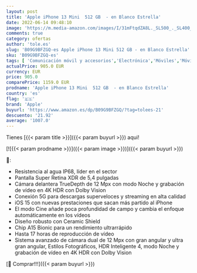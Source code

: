 ```yaml
---
layout: post
title: 'Apple iPhone 13 Mini  512 GB  - en Blanco Estrella'
date: 2022-06-14 09:48:10
image: 'https://m.media-amazon.com/images/I/31mFtqdZA8L._SL500_._SL400_.jpg'
comments: true
category: ofertas
author: 'tole.es'
slug: 'B09G9BFZGQ-es Apple iPhone 13 Mini 512 GB - en Blanco Estrella'
sku: 'B09G9BFZGQ-es'
tags: [ 'Comunicación móvil y accesorios','Electrónica','Móviles','Móviles y smartphones libres','apple','iphone','🇪🇸', ]
actualPrice: 905.0 EUR
currency: EUR
price: 905.0
comparePrice: 1159.0 EUR
prodname: 'Apple iPhone 13 Mini  512 GB  - en Blanco Estrella'
country: 'es'
flag: '🇪🇸'
brand: 'Apple'
buyurl: 'https://www.amazon.es/dp/B09G9BFZGQ/?tag=tolees-21'
descuento: '21.92'
average: '1007.0'
---
```


Tienes [{{< param title >}}]({{< param buyurl >}}) aqui!

[![{{< param prodname >}}]({{< param image >}})]({{< param buyurl >}})

🔎:

- Resistencia al agua IP68, líder en el sector
- Pantalla Super Retina XDR de 5,4 pulgadas
- Cámara delantera TrueDepth de 12 Mpx con modo Noche y grabación de vídeo en 4K HDR con Dolby Vision
- Conexión 5G para descargas superveloces y streaming en alta calidad
- iOS 15 con nuevas prestaciones que sacan más partido al iPhone
- El modo Cine añade poca profundidad de campo y cambia el enfoque automáticamente en los vídeos
- Diseño robusto con Ceramic Shield
- Chip A15 Bionic para un rendimiento ultrarrápido
- Hasta 17 horas de reproducción de vídeo
- Sistema avanzado de cámara dual de 12 Mpx con gran angular y ultra gran angular, Estilos Fotográficos, HDR Inteligente 4, modo Noche y grabación de vídeo en 4K HDR con Dolby Vision

[🛒 Comprar!!!]({{< param buyurl >}})
